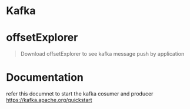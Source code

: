 # Kafka


# offsetExplorer
> Download offsetExplorer to see kafka message push by application

# Documentation
refer this documnet to start the kafka cosumer and producer 
https://kafka.apache.org/quickstart
  
